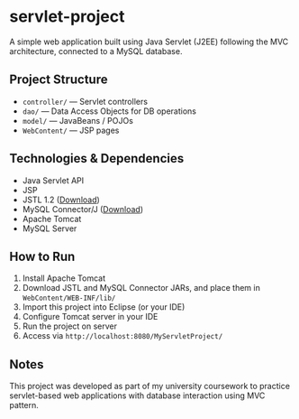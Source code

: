 # servlet-project

A simple web application built using Java Servlet (J2EE) following the MVC architecture, connected to a MySQL database.

## Project Structure

- `controller/` — Servlet controllers
- `dao/` — Data Access Objects for DB operations
- `model/` — JavaBeans / POJOs
- `WebContent/` — JSP pages

## Technologies & Dependencies

- Java Servlet API
- JSP
- JSTL 1.2 ([Download](https://mvnrepository.com/artifact/javax.servlet/jstl/1.2))
- MySQL Connector/J ([Download](https://dev.mysql.com/downloads/connector/j/))
- Apache Tomcat
- MySQL Server

## How to Run

1. Install Apache Tomcat
2. Download JSTL and MySQL Connector JARs, and place them in `WebContent/WEB-INF/lib/`
3. Import this project into Eclipse (or your IDE)
4. Configure Tomcat server in your IDE
5. Run the project on server
6. Access via `http://localhost:8080/MyServletProject/`

## Notes

This project was developed as part of my university coursework to practice servlet-based web applications with database interaction using MVC pattern.

